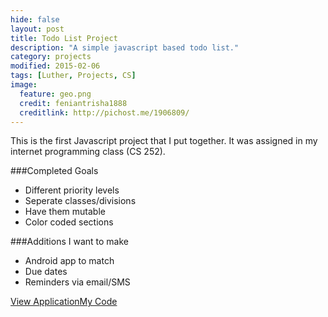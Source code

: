 ```yaml
---
hide: false
layout: post
title: Todo List Project
description: "A simple javascript based todo list."
category: projects
modified: 2015-02-06
tags: [Luther, Projects, CS]
image:
  feature: geo.png
  credit: feniantrisha1888
  creditlink: http://pichost.me/1906809/
---
```


This is the first Javascript project that I put together. It was assigned in my internet programming class (CS 252).

###Completed Goals

* Different priority levels
* Seperate classes/divisions
 * Have them mutable
* Color coded sections

###Additions I want to make
* Android app to match
* Due dates
* Reminders via email/SMS

<a href="http://todo.maespey.com" target="_blank" class="btn btn-warning">View Application</a><a href="http://code.maespey.com" class="btn btn-primary">My Code</a>
